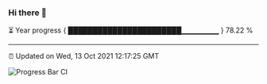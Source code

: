 ### Hi there 👋

⏳ Year progress { ███████████████████████▁▁▁▁▁▁▁ } 78.22 %

---

⏰ Updated on Wed, 13 Oct 2021 12:17:25 GMT

![Progress Bar CI](https://github.com/liununu/liununu/workflows/Progress%20Bar%20CI/badge.svg)
